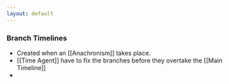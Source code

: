 ```yaml
---
layout: default
---
```


### Branch Timelines
- Created when an [[Anachronism]] takes place. 
- [[Time Agent]] have to fix the branches before they overtake the [[Main Timeline]]
- 


